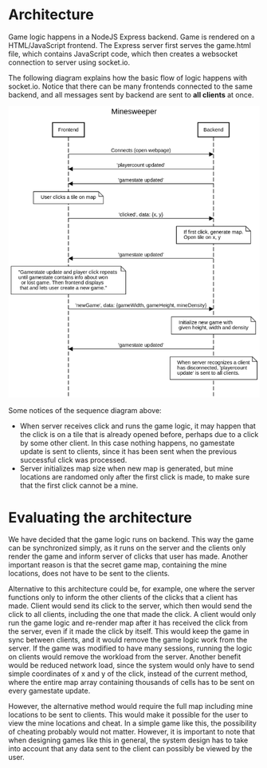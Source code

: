 # Architecture

Game logic happens in a NodeJS Express backend. Game is rendered on a HTML/JavaScript frontend. The Express server first serves the game.html file, which contains JavaScript code, which then creates a websocket connection to server using socket.io.

The following diagram explains how the basic flow of logic happens with socket.io. Notice that there can be many frontends connected to the same backend, and all messages sent by backend are sent to **all clients** at once.

![Sequence diagram of flow of logic between frontend and backend](sequencediagram.png)

Some notices of the sequence diagram above:
+ When server receives click and runs the game logic, it may happen that the click is on a tile that is already opened before, perhaps due to a click by some other client. In this case nothing happens, no gamestate update is sent to clients, since it has been sent when the previous successful click was processed.
+ Server initializes map size when new map is generated, but mine locations are randomed only after the first click is made, to make sure that the first click cannot be a mine.

# Evaluating the architecture

We have decided that the game logic runs on backend. This way the game can be synchronized simply, as it runs on the server and the clients only render the game and inform server of clicks that user has made. Another important reason is that the secret game map, containing the mine locations, does not have to be sent to the clients. 

Alternative to this architecture could be, for example, one where the server functions only to inform the other clients of the clicks that a client has made. Client would send its click to the server, which then would send the click to all clients, including the one that made the click. A client would only run the game logic and re-render map after it has received the click from the server, even if it made the click by itself. This would keep the game in sync between clients, and it would remove the game logic work from the server. If the game was modified to have many sessions, running the logic on clients would remove the workload from the server. Another benefit would be reduced network load, since the system would only have to send simple coordinates of x and y of the click, instead of the current method, where the entire map array containing thousands of cells has to be sent on every gamestate update.

However, the alternative method would require the full map including mine locations to be sent to clients. This would make it possible for the user to view the mine locations and cheat. In a simple game like this, the possibility of cheating probably would not matter. However, it is important to note that when designing games like this in general, the system design has to take into account that any data sent to the client can possibly be viewed by the user.


